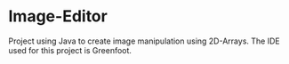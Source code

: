 # Image-Editor
Project using Java to create image manipulation using 2D-Arrays. The IDE used for this project is Greenfoot.
